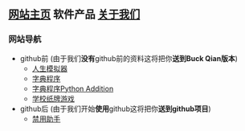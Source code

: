 ## [网站主页](index.md) 软件产品 [关于我们](about_us.md)

### 网站导航
- github前 (由于我们**没有**github前的资料这将把你**送到Buck Qian版本**)
  - [人生模拟器](/zh/Life_Simulator.html "花钱模拟器")
  - [字典程序](/zh/Chinese_dictionary.html "甚至连GUI都没有...")
  - [字典程序Python Addition](/zh/Chinese_dictionary_Python.html "算了我的也没有")
  - [学校纸牌游戏](/zh/School_card_game.html)
- github后 (由于我们开始**使用**github这将把你**送到github项目**)
  - [禁用助手](https://github.com/LIBPS/Disable_Helper)
